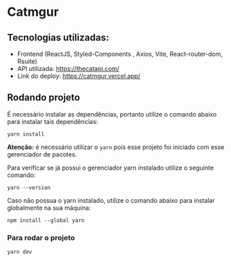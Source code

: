 # Catmgur
## Tecnologias utilizadas:
- Frontend (ReactJS, Styled-Components , Axios, Vite, React-router-dom, Rsuite)
- API utilizada: https://thecatapi.com/
- Link do deploy: https://catmgur.vercel.app/
## Rodando projeto
É necessário instalar as dependências, portanto utilize o comando abaixo para instalar tais dependências:
````
yarn install
````
**Atenção:** é necessário utilizar o `yarn` pois esse projeto foi iniciado com esse gerenciador de pacotes.

Para verificar se já possui o gerenciador yarn instalado utilize o seguinte comando:

````
yarn --version
````
Caso não possua o yarn instalado, utilize o comando abaixo para instalar globalmente na sua máquina:

````
npm install --global yarn
````

### Para rodar o projeto
````
yarn dev
````
